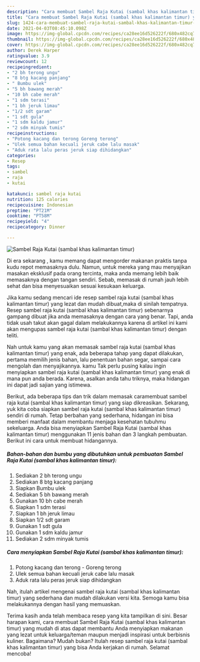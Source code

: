 ```yaml
---
description: "Cara membuat Sambel Raja Kutai (sambal khas kalimantan timur) yang enak dan Mudah Dibuat"
title: "Cara membuat Sambel Raja Kutai (sambal khas kalimantan timur) yang enak dan Mudah Dibuat"
slug: 1424-cara-membuat-sambel-raja-kutai-sambal-khas-kalimantan-timur-yang-enak-dan-mudah-dibuat
date: 2021-04-03T08:45:10.098Z
image: https://img-global.cpcdn.com/recipes/ca28ee16d526222f/680x482cq70/sambel-raja-kutai-sambal-khas-kalimantan-timur-foto-resep-utama.jpg
thumbnail: https://img-global.cpcdn.com/recipes/ca28ee16d526222f/680x482cq70/sambel-raja-kutai-sambal-khas-kalimantan-timur-foto-resep-utama.jpg
cover: https://img-global.cpcdn.com/recipes/ca28ee16d526222f/680x482cq70/sambel-raja-kutai-sambal-khas-kalimantan-timur-foto-resep-utama.jpg
author: Derek Harper
ratingvalue: 3.9
reviewcount: 12
recipeingredient:
- "2 bh terong ungu"
- "8 btg kacang panjang"
- " Bumbu ulek"
- "5 bh bawang merah"
- "10 bh cabe merah"
- "1 sdm terasi"
- "1 bh jeruk limau"
- "1/2 sdt garam"
- "1 sdt gula"
- "1 sdm kaldu jamur"
- "2 sdm minyak tumis"
recipeinstructions:
- "Potong kacang dan terong Goreng terong"
- "Ulek semua bahan kecuali jeruk cabe lalu masak"
- "Aduk rata lalu peras jeruk siap dihidangkan"
categories:
- Resep
tags:
- sambel
- raja
- kutai

katakunci: sambel raja kutai 
nutrition: 125 calories
recipecuisine: Indonesian
preptime: "PT21M"
cooktime: "PT58M"
recipeyield: "4"
recipecategory: Dinner

---
```



![Sambel Raja Kutai (sambal khas kalimantan timur)](https://img-global.cpcdn.com/recipes/ca28ee16d526222f/680x482cq70/sambel-raja-kutai-sambal-khas-kalimantan-timur-foto-resep-utama.jpg)

Di era  sekarang , kamu memang dapat mengorder makanan praktis tanpa kudu repot memasaknya dulu. Namun, untuk mereka yang mau menyajikan masakan eksklusif pada orang tercinta, maka anda memang lebih baik memasaknya dengan tangan sendiri. Sebab, memasak di rumah jauh lebih sehat dan bisa menyesuaikan sesuai kesukaan keluarga.

Jika kamu sedang mencari ide resep sambel raja kutai (sambal khas kalimantan timur) yang lezat dan mudah dibuat,maka di sinilah tempatnya. Resep sambel raja kutai (sambal khas kalimantan timur)  sebenarnya gampang dibuat jika anda memasaknya dengan cara yang benar. Tapi, anda tidak usah takut akan gagal dalam melakukannya 
karena di artikel ini kami akan mengupas sambel raja kutai (sambal khas kalimantan timur) dengan teliti.  



Nah untuk kamu yang akan memasak sambel raja kutai (sambal khas kalimantan timur) yang enak, ada beberapa tahap yang dapat dilakukan, pertama memilih jenis bahan, lalu penentuan bahan segar, sampai cara mengolah dan menyajikannya. kamu Tak perlu pusing kalau ingin menyiapkan sambel raja kutai (sambal khas kalimantan timur) yang enak di mana pun anda berada. Karena, asalkan anda  tahu triknya, maka hidangan ini dapat jadi sajian yang istimewa.

Berikut, ada beberapa tips dan trik dalam memasak caramembuat sambel raja kutai (sambal khas kalimantan timur) yang siap dikreasikan. Sekarang, yuk kita coba siapkan sambel raja kutai (sambal khas kalimantan timur) sendiri di rumah. Tetap berbahan yang sederhana, hidangan ini bisa memberi manfaat dalam membantu menjaga kesehatan tubuhmu sekeluarga. Anda bisa menyiapkan Sambel Raja Kutai (sambal khas kalimantan timur) menggunakan 11 jenis bahan dan 3 langkah pembuatan. Berikut ini cara untuk membuat hidangannya.

<!--inarticleads1-->

##### Bahan-bahan dan bumbu yang dibutuhkan untuk pembuatan Sambel Raja Kutai (sambal khas kalimantan timur):

1. Sediakan 2 bh terong ungu
1. Sediakan 8 btg kacang panjang
1. Siapkan  Bumbu ulek
1. Sediakan 5 bh bawang merah
1. Gunakan 10 bh cabe merah
1. Siapkan 1 sdm terasi
1. Siapkan 1 bh jeruk limau
1. Siapkan 1/2 sdt garam
1. Gunakan 1 sdt gula
1. Gunakan 1 sdm kaldu jamur
1. Sediakan 2 sdm minyak tumis




<!--inarticleads2-->

##### Cara menyiapkan Sambel Raja Kutai (sambal khas kalimantan timur):

1. Potong kacang dan terong - Goreng terong
1. Ulek semua bahan kecuali jeruk cabe lalu masak
1. Aduk rata lalu peras jeruk siap dihidangkan




Nah, itulah artikel mengenai  sambel raja kutai (sambal khas kalimantan timur)  yang sederhana dan mudah dilakukan versi kita. Semoga kamu bisa melakukannya dengan hasil yang memuaskan. 

Terima kasih anda telah membaca resep yang kita tampilkan di sini. Besar harapan kami, cara membuat  Sambel Raja Kutai (sambal khas kalimantan timur) yang mudah di atas dapat membantu Anda menyiapkan makanan yang lezat untuk keluarga/teman maupun menjadi inspirasi untuk berbisnis kuliner. Bagaimana? Mudah bukan? Itulah resep sambel raja kutai (sambal khas kalimantan timur) yang bisa Anda kerjakan di rumah. Selamat mencoba!


